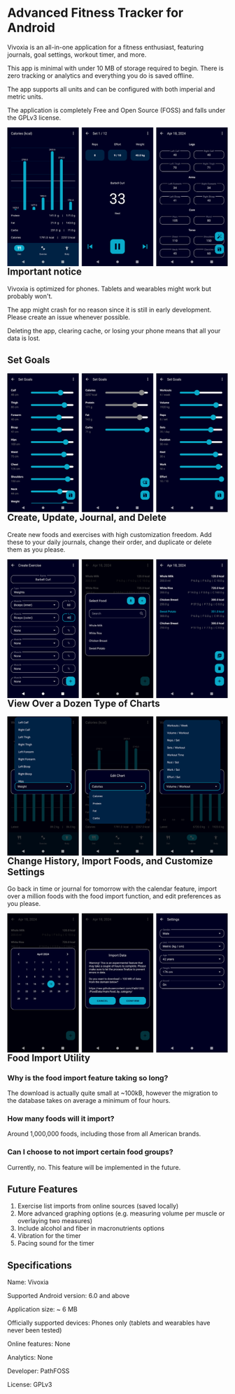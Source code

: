 # Advanced Fitness Tracker for Android

Vivoxia is an all-in-one application for a fitness enthusiast, featuring journals, goal settings, workout timer, and more.

This app is minimal with under 10 MB of storage required to begin. There is zero tracking or analytics and everything you do is saved offline.

The app supports all units and can be configured with both imperial and metric units.

The application is completely Free and Open Source (FOSS) and falls under the GPLv3 license.

<img align="left" src="https://github.com/PathFOSS/README-Images/blob/main/Vivoxia/preview.png"/>

<br/>
<br/>
<br/>
<br/>
<br/>
<br/>
<br/>
<br/>
<br/>
<br/>
<br/>
<br/>

## Important notice

Vivoxia is optimized for phones. Tablets and wearables might work but probably won't.

The app might crash for no reason since it is still in early development. Please create an issue whenever possible.

Deleting the app, clearing cache, or losing your phone means that all your data is lost.

## Set Goals

<img align="left" src="https://github.com/PathFOSS/README-Images/blob/main/Vivoxia/set_goals.png"/>

<br/>
<br/>
<br/>
<br/>
<br/>
<br/>
<br/>
<br/>
<br/>
<br/>
<br/>
<br/>

## Create, Update, Journal, and Delete

Create new foods and exercises with high customization freedom. Add these to your daily journals, change their order, and duplicate or delete them as you please.

<img align="left" src="https://github.com/PathFOSS/README-Images/blob/main/Vivoxia/create_and_edit.png"/>

<br/>
<br/>
<br/>
<br/>
<br/>
<br/>
<br/>
<br/>
<br/>
<br/>
<br/>
<br/>

## View Over a Dozen Type of Charts

<img align="left" src="https://github.com/PathFOSS/README-Images/blob/main/Vivoxia/chart_edit.png"/>

<br/>
<br/>
<br/>
<br/>
<br/>
<br/>
<br/>
<br/>
<br/>
<br/>
<br/>
<br/>

## Change History, Import Foods, and Customize Settings

Go back in time or journal for tomorrow with the calendar feature, import over a million foods with the food import function, and edit preferences as you please.

<img align="left" src="https://github.com/PathFOSS/README-Images/blob/main/Vivoxia/extra_features.png"/>

<br/>
<br/>
<br/>
<br/>
<br/>
<br/>
<br/>
<br/>
<br/>
<br/>
<br/>
<br/>

## Food Import Utility

### Why is the food import feature taking so long?
The download is actually quite small at ~100kB, however the migration to the database takes on average a minimum of four hours.

### How many foods will it import?
Around 1,000,000 foods, including those from all American brands.

### Can I choose to not import certain food groups?
Currently, no. This feature will be implemented in the future.

## Future Features

1. Exercise list imports from online sources (saved locally)
2. More advanced graphing options (e.g. measuring volume per muscle or overlaying two measures)
3. Include alcohol and fiber in macronutrients options
4. Vibration for the timer
5. Pacing sound for the timer

## Specifications

Name: Vivoxia

Supported Android version: 6.0 and above

Application size: ~ 6 MB

Officially supported devices: Phones only (tablets and wearables have never been tested)

Online features: None

Analytics: None

Developer: PathFOSS

License: GPLv3
